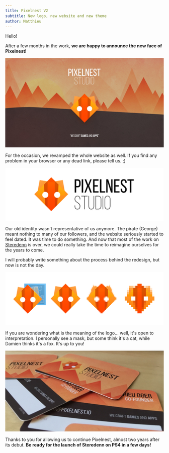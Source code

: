 ```yaml
---
title: Pixelnest V2
subtitle: New logo, new website and new theme
author: Matthieu
---
```


Hello!

After a few months in the work, **we are happy to announce the new face of Pixelnest!**

![Pixelnest V2][card]

For the occasion, we revamped the whole website as well. If you find any problem in your browser or any dead link, please tell us. ;)

![Pixelnest Studio][logo]

Our old identity wasn't representative of us anymore. The pirate (George) meant nothing to many of our followers, and the website seriously started to feel dated. It was time to do something. And now that most of the work on [Steredenn](https://pixelnest.io/products/steredenn/) is over, we could really take the time to reimagine ourselves for the years to come.

I will probably write something about the process behind the redesign, but now is not the day.

[![Faces][faces]][faces]

If you are wondering what is the meaning of the logo… well, it's open to interpretation. I personally see a mask, but some think it's a cat, while Damien thinks it's a fox. It's up to you!

![Business Cards][business]

Thanks to you for allowing us to continue Pixelnest, almost two years after its debut. **Be ready for the launch of Steredenn on PS4 in a few days!**


[card]:  /static/images/card.jpg
[logo]: /static/images/posts/pixelnest-v2/logo.png
[faces]: /static/images/posts/pixelnest-v2/faces.png
[business]: /static/images/posts/pixelnest-v2/business.jpg

